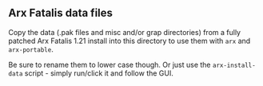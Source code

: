 
## Arx Fatalis data files

Copy the data (.pak files and misc and/or grap directories) from a fully patched Arx Fatalis 1.21 install into this directory to use them with `arx` and `arx-portable`.

Be sure to rename them to lower case though.
Or just use the `arx-install-data` script - simply run/click it and follow the GUI.

